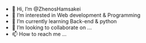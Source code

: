 - 👋 Hi, I’m @ZhenosHamsakei
- 👀 I’m interested in Web development & Programming
- 🌱 I’m currently learning Back-end & python
- 💞️ I’m looking to collaborate on ...
- 📫 How to reach me ...
